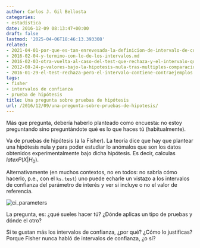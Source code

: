 ```yaml
---
author: Carlos J. Gil Bellosta
categories:
- estadística
date: 2016-12-09 08:13:47+00:00
draft: false
lastmod: '2025-04-06T18:46:13.393308'
related:
- 2021-04-01-por-que-es-tan-enrevesada-la-definicion-de-intervalo-de-confianza.md
- 2016-02-04-y-termino-con-lo-de-los-intervalos.md
- 2016-02-03-otra-vuelta-al-caso-del-test-que-rechaza-y-el-intervalo-que-contiene.md
- 2012-08-24-p-valores-bajo-la-hipotesis-nula-tras-multiples-comparaciones.md
- 2016-01-29-el-test-rechaza-pero-el-intervalo-contiene-contraejemplos.md
tags:
- fisher
- intervalos de confianza
- prueba de hipótesis
title: Una pregunta sobre pruebas de hipótesis
url: /2016/12/09/una-pregunta-sobre-pruebas-de-hipotesis/
---
```


Más que pregunta, debería haberlo planteado como encuesta: no estoy preguntando sino preguntándote qué es lo que haces tú (habitualmente).

Va de pruebas de hipótesis (a la Fisher). La teoría dice que hay que plantear una hipótesis nula y para poder estudiar lo anómalos que son los datos obtenidos experimentalmente bajo dicha hipótesis. Es decir, calculas $latex P(X | H_0)$.

Alternativamente (en muchos contextos, no en todos: no sabría cómo hacerlo, p.e., con el `ks.test`) uno puede echarle un vistazo a los intervalos de confianza del parámetro de interés y ver si incluye o no el valor de referencia.

![ci_parameters](/wp-uploads/2016/12/ci_parameters.jpg)

La pregunta, es: ¿qué sueles hacer tú? ¿Dónde aplicas un tipo de pruebas y dónde el otro?

Si te gustan más los intervalos de confianza, ¿por qué? ¿Cómo lo justificas? Porque Fisher nunca habló de intervalos de confianza, ¿o sí?